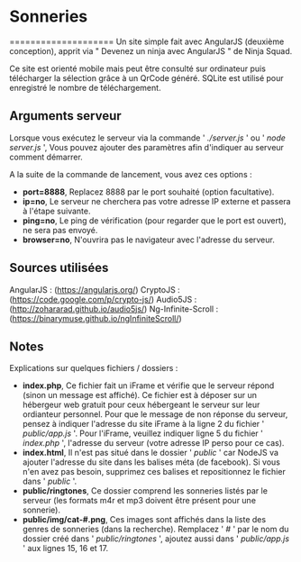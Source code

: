 # Sonneries
====================
Un site simple fait avec AngularJS (deuxième conception), apprit via " Devenez un ninja avec AngularJS " de Ninja Squad.

Ce site est orienté mobile mais peut être consulté sur ordinateur puis télécharger la sélection grâce à un QrCode généré.
SQLite est utilisé pour enregistré le nombre de téléchargement.

## Arguments serveur

Lorsque vous exécutez le serveur via la commande ' *./server.js* ' ou ' *node server.js* ',
Vous pouvez ajouter des paramètres afin d'indiquer au serveur comment démarrer.

A la suite de la commande de lancement, vous avez ces options :
 - **port=8888**, Replacez 8888 par le port souhaité (option facultative).
 - **ip=no**, Le serveur ne cherchera pas votre adresse IP externe et passera à l'étape suivante.
 - **ping=no**, Le ping de vérification (pour regarder que le port est ouvert), ne sera pas envoyé.
 - **browser=no**, N'ouvrira pas le navigateur avec l'adresse du serveur.

## Sources utilisées

AngularJS : (https://angularjs.org/)
CryptoJS : (https://code.google.com/p/crypto-js/)
Audio5JS : (http://zohararad.github.io/audio5js/)
Ng-Infinite-Scroll : (https://binarymuse.github.io/ngInfiniteScroll/)

## Notes

Explications sur quelques fichiers / dossiers :
 - **index.php**, Ce fichier fait un iFrame et vérifie que le serveur répond (sinon un message est affiché).
   Ce fichier est à déposer sur un hébergeur web gratuit pour ceux hébergeant le serveur sur leur ordianteur personnel.
   Pour que le message de non réponse du serveur, pensez à indiquer l'adresse du site iFrame à la ligne 2 du fichier ' *public/app.js* '.
   Pour l'iFrame, veuillez indiquer ligne 5 du fichier ' *index.php* ', l'adresse du serveur (votre adresse IP perso pour ce cas).
 - **index.html**, Il n'est pas situé dans le dossier ' *public* ' car NodeJS va ajouter l'adresse du site dans les balises méta (de facebook).
   Si vous n'en avez pas besoin, supprimez ces balises et repositionnez le fichier dans ' *public* '.
 - **public/ringtones**, Ce dossier comprend les sonneries listés par le serveur (les formats m4r et mp3 doivent être présent pour une sonnerie).
 - **public/img/cat-#.png**, Ces images sont affichés dans la liste des genres de sonneries (dans la recherche).
   Remplacez ' *#* ' par le nom du dossier créé dans ' *public/ringtones* ', ajoutez aussi dans ' *public/app.js* ' aux lignes 15, 16 et 17.
